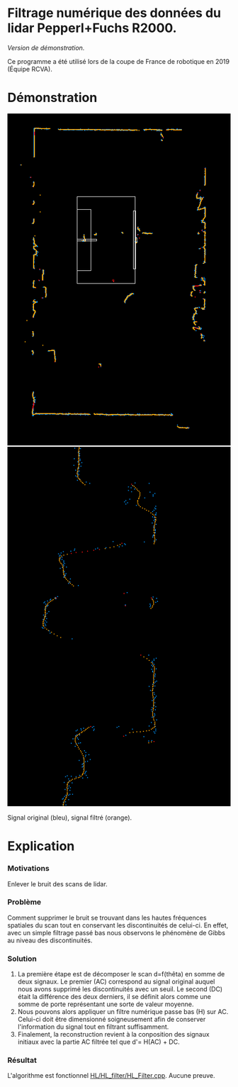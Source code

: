 # Filtrage numérique des données du lidar Pepperl+Fuchs R2000. 
_Version de démonstration._

Ce programme a été utilisé lors de la coupe de France de robotique en 2019 (Équipe RCVA).  

# Démonstration

![Test Image 1](/doc/cap1.PNG)
![Test Image 2](/doc/cap2.PNG)

Signal original (bleu), signal filtré (orange).

# Explication 

### Motivations  
Enlever le bruit des scans de lidar.  

### Problème  
Comment supprimer le bruit se trouvant dans les hautes fréquences spatiales du scan tout en conservant les discontinuités de celui-ci. En effet, avec un simple filtrage passé bas nous observons le phénomène de Gibbs au niveau des discontinuités. 

### Solution  
1) La première étape est de décomposer le scan d=f(thêta) en somme de deux signaux. Le premier (AC) correspond au signal original auquel nous avons supprimé les discontinuités avec un seuil. Le second (DC) était la différence des deux derniers, il se définit alors comme une somme de porte représentant une sorte de valeur moyenne.  
2) Nous pouvons alors appliquer un filtre numérique passe bas (H) sur AC. Celui-ci doit être dimensionné soigneusement afin de conserver l'information du signal tout en filtrant suffisamment.  
3) Finalement, la reconstruction revient à la conposition des signaux initiaux avec la partie AC filtrée tel que d'= H(AC) + DC.

### Résultat  
L'algorithme est fonctionnel [HL/HL_filter/HL_Filter.cpp](../master/HL/HL_filter/HL_filter.cpp).
Aucune preuve.
